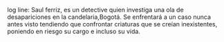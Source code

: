 log line:
Saul ferriz, es un detective quien investiga una ola de desapariciones en la candelaria,Bogotá. 
Se enfrentará a un caso nunca antes visto tendiendo que confrontar criaturas
que se creían inexistentes, 
poniendo en riesgo su cargo e incluso su vida.  
